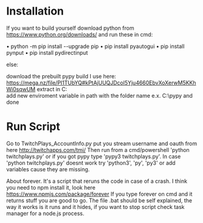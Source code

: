 # Installation
If you want to build yourself download python from https://www.python.org/downloads/ and run these in cmd:

• python -m pip install --upgrade pip
• pip install pyautogui
• pip install pynput
• pip install pydirectinput

else:

download the prebuilt pypy build I use here: https://mega.nz/file/PI1TUbYQ#kPtAjUUQJDcol5Yju4660EbvXoXerwM5KKhWi0sqwUM
extract in C:\
add new enviroment variable in path with the folder name e.x. C:\pypy
and done

# Run Script
Go to TwitchPlays_AccountInfo.py put you stream username and oauth from here http://twitchapps.com/tmi/
Then run from a cmd/powershell 'python twitchplays.py' or if you got pypy type 'pypy3 twitchplays.py'. In case 'python twitchplays.py' doesnt work try 'python3', 'py', 'py3' or add variables cause they are missing.

About forever. It's a script that reruns the code in case of a crash. I think you need to npm install it, look here https://www.npmjs.com/package/forever
If you type forever on cmd and it returns stuff you are good to go. The file .bat should be self explained, the way it works is it runs and it hides, if you want to stop script check task manager for a node.js process.
